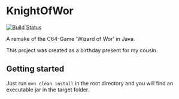 # KnightOfWor

[![Build Status](https://travis-ci.org/Sanguinik/KnightOfWor.svg?branch=master)](https://travis-ci.org/Sanguinik/KnightOfWor)

A remake of the C64-Game 'Wizard of Wor' in Java.

This project was created as a birthday present for my cousin.

## Getting started

Just run `mvn clean install` in the root directory and you will find an executable jar in the target folder.

